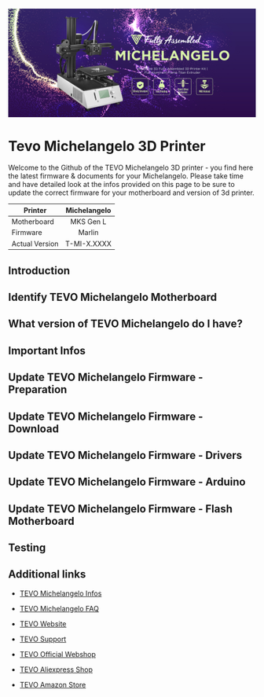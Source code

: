 ![tevo3d](img/tevo-michelangelo-banner-01.jpg)
# Tevo Michelangelo 3D Printer

Welcome to the Github of the TEVO Michelangelo 3D printer - you find here the latest firmware & documents for your Michelangelo. Please take time and have detailed look at the infos provided on this page to be sure to update the correct firmware for your motherboard and version of 3d printer.

| Printer         | Michelangelo      |
| --------------- |:-----------------:|
| Motherboard     | MKS Gen L         |
| Firmware        | Marlin            |
| Actual Version  | T-MI-X.XXXX       |


## Introduction 


## Identify TEVO Michelangelo Motherboard 


## What version of TEVO Michelangelo do I have? 


## Important Infos


## Update TEVO Michelangelo Firmware - Preparation


## Update TEVO Michelangelo Firmware - Download


## Update TEVO Michelangelo Firmware - Drivers


## Update TEVO Michelangelo Firmware - Arduino


## Update TEVO Michelangelo Firmware - Flash Motherboard


## Testing


## Additional links

- [TEVO Michelangelo Infos](https://www.tevo.cn/products/3d-printers/tevo-michelangelo/ "TEVO Michelangelo Infos")
- [TEVO Michelangelo FAQ](https://help.tevo.cn/faq-categories/tevo-michelangelo/ "TEVO Michelangelo FAQ")

- [TEVO Website](https://www.tevo.cn/ "Visit TEVO Website")
- [TEVO Support](https://help.tevo.cn/ "Visit TEVO Support Suite")

- [TEVO Official Webshop](https://tevo3dprinterstore.com "Visit TEVO Official Webshop")
- [TEVO Aliexpress Shop](https://tevo.aliexpress.com/store/2010004 "Visit TEVO Aliexpress Shop")
- [TEVO Amazon Store](https://www.amazon.com/stores/node/9447801011 " Visit TEVO Amazon Store")

